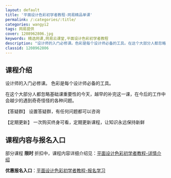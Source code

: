 ```yaml
---
layout: default
title: '平面设计色彩初学者教程-网易精品单课'
permalink: /:categories/:title/
categories: wangyi2
tags: 网易提供
cover: 1208962806.jpg
keywords: 精选网课,网易云课堂,平面设计色彩初学者教程
description: "设计师的入门必修课。色彩是每个设计师必备的工具。在这个大部分人都忽略基础课重要性的今天，越早的补完这一课，在今后的工作中会越少的遇到奇奇怪怪的各种问题。【答疑群】设置答疑群，有任何问题都可以"
classid: 1208962806
---
```


## 课程介绍

设计师的入门必修课。
色彩是每个设计师必备的工具。

在这个大部分人都忽略基础课重要性的今天，越早的补完这一课，在今后的工作中会越少的遇到奇奇怪怪的各种问题。

【答疑群】
设置答疑群，有任何问题都可以咨询

【定期更新】
一次购买终身可看，定期更新课程，让知识永远保持新鲜

## 课程内容与报名入口

部分课程 **限时** 折扣中，课程内容详细介绍见：[平面设计色彩初学者教程-详情介绍](https://study.163.com/course/introduction/1208962806.htm?share=1&shareId=1025206652&utm_campaign=share&utm_medium=iphoneShare&utm_source=&utm_u=1025206652)

**优惠报名入口**：[平面设计色彩初学者教程-报名学习](https://study.163.com/course/introduction/1208962806.htm?share=1&shareId=1025206652&utm_campaign=share&utm_medium=iphoneShare&utm_source=&utm_u=1025206652)

